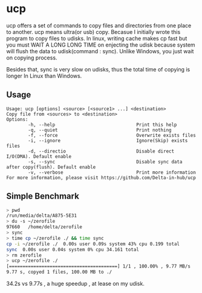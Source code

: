 # ucp
ucp offers a set of commands to copy files and directories from one place to another.
ucp means ultra(or usb) copy.
Becasue I initially wrote this program to copy files to udisks.
In linux, writing cache makes cp fast but you must WAIT A LONG LONG TIME on enjecting the udisk because system will flush the data to udisk(command : sync).
Unlike Windows, you just wait on copying process.

Besides that, sync is very slow on udisks, thus the total time of copying is longer In Linux than Windows.


## Usage
```
Usage: ucp [options] <source> [<source1> ...] <destination>
Copy file from <sources> to <destination>
Options:
        -h, --help                              Print this help
        -q, --quiet                             Print nothing
        -f, --force                             Overwrite exists files
        -i, --ignore                            Ignore(Skip) exists files
        -d, --directio                          Disable direct I/O(DMA). Default enable
        -s, --sync                              Disable sync data after copy(flush). Default enable 
        -v, --verbose                           Print more information
For more information, please visit https://github.com/Delta-in-hub/ucp
```

## Simple Benchmark

```bash
> pwd
/run/media/delta/A875-5E31
> du -s ~/zerofile
97660   /home/delta/zerofile
> sync
> time cp ~/zerofile ./ && time sync
cp -i ~/zerofile ./  0.00s user 0.09s system 43% cpu 0.199 total
sync  0.00s user 0.04s system 0% cpu 34.161 total
> rm zerofile
> ucp ~/zerofile ./
[========================================] 1/1 , 100.00% , 9.77 MB/s
9.77 s, copyed 1 files, 100.00 MB to ./
```
34.2s vs 9.77s , a huge speedup , at lease on my udisk.